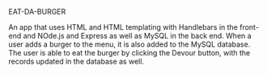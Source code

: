 EAT-DA-BURGER

An app that uses HTML and HTML templating with Handlebars in the front-end and NOde.js and Express as well as MySQL in the back end. When a user adds a burger to the menu, it is 
also added to the MySQL database. The user is able to eat the burger by clicking the Devour button, with the records updated in the database as well.  